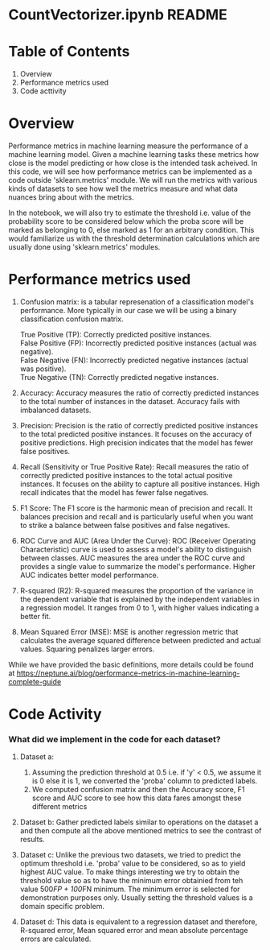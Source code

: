 # CountVectorizer.ipynb README

# Table of Contents
1. Overview
2. Performance metrics used
3. Code acttivity

# Overview
 Performance metrics in machine learning measure the performance of a machine learning model. Given a machine learning tasks these metrics how close is the model predicting  or how close is the intended task acheived. In this code, we will see how performance metrics can be implemented as a code outside 'sklearn.metrics' module. We will run the metrics with various kinds of datasets to see how well the metrics measure and what data nuances bring about with the metrics. 

In the notebook, we will also try to estimate the threshold i.e. value of the probability score to be considered below which the proba score will be marked as belonging to 0, else marked as 1 for an arbitrary condition. This would familiarize us with the threshold determination calculations which are usually done using 'sklearn.metrics' modules. 

# Performance metrics used
1. Confusion matrix: is a tabular represenation of a classification model's performance. More typically in our case we will be using a binary classification confusion matrix. 

      True Positive (TP): Correctly predicted positive instances. \
      False Positive (FP): Incorrectly predicted positive instances (actual was negative). \
      False Negative (FN): Incorrectly predicted negative instances (actual was positive). \
      True Negative (TN): Correctly predicted negative instances. 



2. Accuracy: Accuracy measures the ratio of correctly predicted instances to the total number of instances in the dataset. Accuracy fails with imbalanced datasets.
3. Precision: Precision is the ratio of correctly predicted positive instances to the total predicted positive instances. It focuses on the accuracy of positive predictions. High precision indicates that the model has fewer false positives.
4. Recall (Sensitivity or True Positive Rate): Recall measures the ratio of correctly predicted positive instances to the total actual positive instances. It focuses on the ability to capture all positive instances. High recall indicates that the model has fewer false negatives.
5. F1 Score: The F1 score is the harmonic mean of precision and recall. It balances precision and recall and is particularly useful when you want to strike a balance between false positives and false negatives.
6. ROC Curve and AUC (Area Under the Curve): ROC (Receiver Operating Characteristic) curve is used to assess a model's ability to distinguish between classes. AUC measures the area under the ROC curve and provides a single value to summarize the model's performance. Higher AUC indicates better model performance.
7. R-squared (R2): R-squared measures the proportion of the variance in the dependent variable that is explained by the independent variables in a regression model. It ranges from 0 to 1, with higher values indicating a better fit.
8. Mean Squared Error (MSE): MSE is another regression metric that calculates the average squared difference between predicted and actual values. Squaring penalizes larger errors.




While we have provided the basic definitions, more details could be found at https://neptune.ai/blog/performance-metrics-in-machine-learning-complete-guide

# Code Activity
### What did we implement in the code for each dataset?

1. Dataset a: 
   1. Assuming the prediction threshold at 0.5 i.e. if 'y' < 0.5, we assume it is 0 else it is 1, we converted the 'proba' column to predicted labels. 
   2. We computed confusion matrix and then the Accuracy score, F1 score and AUC score to see how this data fares amongst these different metrics

2. Dataset b: Gather predicted labels similar to operations on the dataset a and then compute all the above mentioned metrics to see the contrast of results. 
3. Dataset c: Unlike the previous two datasets, we tried to predict the optimum threshold i.e. 'proba' value to be considered, so as to yield highest AUC value. To make things interesting we try to obtain the threshold value so as to have the minimum error obtainied from teh value 500*FP + 100*FN minimum. The minimum error is selected for demonstration purposes only. Usually setting the threshold values is a domain specific problem. 
4. Dataset d: This data is equivalent to a regression dataset and therefore, R-squared error, Mean squared error and mean absolute percentage errors are calculated. 


